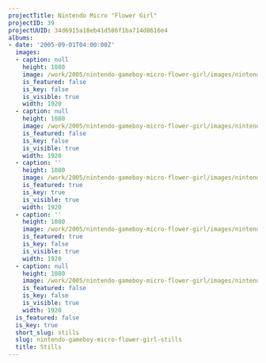 ```yaml
---
projectTitle: Nintendo Micro "Flower Girl"
projectID: 39
projectUUID: 34d6915a18eb41d586f1ba714d8616e4
albums:
- date: '2005-09-01T04:00:00Z'
  images:
  - caption: null
    height: 1080
    image: /work/2005/nintendo-gameboy-micro-flower-girl/images/nintendo-micro.01.jpg
    is_featured: false
    is_key: false
    is_visible: true
    width: 1920
  - caption: null
    height: 1080
    image: /work/2005/nintendo-gameboy-micro-flower-girl/images/nintendo-micro.02.jpg
    is_featured: false
    is_key: false
    is_visible: true
    width: 1920
  - caption: ''
    height: 1080
    image: /work/2005/nintendo-gameboy-micro-flower-girl/images/nintendo-micro.03.jpg
    is_featured: true
    is_key: true
    is_visible: true
    width: 1920
  - caption: ''
    height: 1080
    image: /work/2005/nintendo-gameboy-micro-flower-girl/images/nintendo-micro.04.jpg
    is_featured: true
    is_key: false
    is_visible: true
    width: 1920
  - caption: null
    height: 1080
    image: /work/2005/nintendo-gameboy-micro-flower-girl/images/nintendo-micro.05.jpg
    is_featured: false
    is_key: false
    is_visible: true
    width: 1920
  is_featured: false
  is_key: true
  short_slug: stills
  slug: nintendo-gameboy-micro-flower-girl-stills
  title: Stills
---
```

